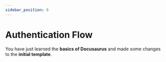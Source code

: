 ```yaml
---
sidebar_position: 0
---
```


# Authentication Flow

You have just learned the **basics of Docusaurus** and made some changes to the **initial template**.
